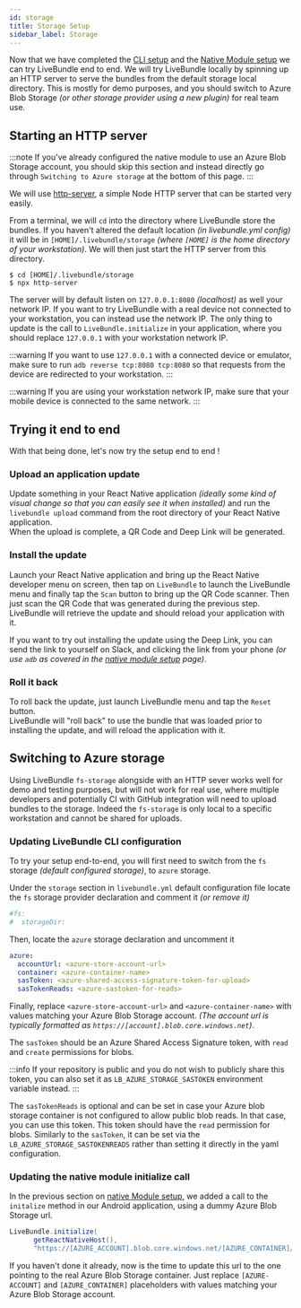 ```yaml
---
id: storage
title: Storage Setup
sidebar_label: Storage
---
```


Now that we have completed the [CLI setup](./cli) and the [Native Module setup](./native-module) we can try LiveBundle end to end. We will try LiveBundle locally by spinning up an HTTP server to serve the bundles from the default storage local directory. This is mostly for demo purposes, and you should switch to Azure Blob Storage _(or other storage provider using a new plugin)_ for real team use.

## Starting an HTTP server

:::note
If you've already configured the native module to use an Azure Blob Storage account, you should  skip this section and instead directly go through `Switching to Azure storage` at the bottom of this page.
:::

We will use [http-server][1], a simple Node HTTP server that can be started very easily.

From a terminal, we will `cd` into the directory where LiveBundle store the bundles. If you haven't altered the default location _(in livebundle.yml config)_ it will be in `[HOME]/.livebundle/storage` _(where `[HOME]` is the home directory of your workstation)_. We will then just start the HTTP server from this directory.

```
$ cd [HOME]/.livebundle/storage
$ npx http-server
```

The server will by default listen on `127.0.0.1:8080` _(localhost)_ as well your network IP. If you want to try LiveBundle with a real device not connected to your workstation, you can instead use the network IP. The only thing to update is the call to `LiveBundle.initialize` in your application, where you should replace `127.0.0.1` with your workstation network IP.

:::warning
If you want to use `127.0.0.1` with a connected device or emulator, make sure to run `adb reverse tcp:8080 tcp:8080` so that requests from the device are redirected to your workstation.
:::

:::warning
If you are using your workstation network IP, make sure that your mobile device is connected to the same network.
:::

## Trying it end to end

With that being done, let's now try the setup end to end !

### Upload an application update

Update something in your React Native application *(ideally some kind of visual change so that you can easily see it when installed)* and run the `livebundle upload` command from the root directory of your React Native application.<br/>
When the upload is complete, a QR Code and Deep Link will be generated.

### Install the update

Launch your React Native application and bring up the React Native developer menu on screen, then tap on `LiveBundle` to launch the LiveBundle menu and finally tap the `Scan` button to bring up the QR Code scanner. Then just scan the QR Code that was generated during the previous step. LiveBundle will retrieve the update and should reload your application with it.

If you want to try out installing the update using the Deep Link, you can send the link to yourself on Slack, and clicking the link from your phone _(or use `adb` as covered in the [native module setup](./native-module.md) page)_.

### Roll it back

To roll back the update, just launch LiveBundle menu and tap the `Reset` button.<br/>
LiveBundle will "roll back" to use the bundle that was loaded prior to installing the update, and will reload the application with it.

## Switching to Azure storage

Using LiveBundle `fs-storage` alongside with an HTTP sever works well for demo and testing purposes, but will not work for real use, where multiple developers and potentially CI with GitHub integration will need to upload bundles to the storage. Indeed the `fs-storage` is only local to a specific workstation and cannot be shared for uploads.

### Updating LiveBundle CLI configuration

To try your setup end-to-end, you will first need to switch from the `fs` storage *(default configured storage)*, to `azure` storage.

Under the `storage` section in `livebundle.yml` default configuration file locate the `fs` storage provider declaration and comment it *(or remove it)*

```yaml
#fs:
#  storageDir:
```

Then, locate the `azure` storage declaration and uncomment it

```yaml
azure:
  accountUrl: <azure-store-account-url>
  container: <azure-container-name>
  sasToken: <azure-shared-access-signature-token-for-upload>
  sasTokenReads: <azure-sastoken-for-reads>
```

Finally, replace `<azure-store-account-url>` and `<azure-container-name>` with values matching your Azure Blob Storage account. *(The account url is typically formatted as `https://[account].blob.core.windows.net`)*.

The `sasToken` should be an Azure Shared Access Signature token, with `read` and `create` permissions for blobs.

:::info
If your repository is public and you do not wish to publicly share this token, you can also set it as `LB_AZURE_STORAGE_SASTOKEN` environment variable instead.
:::

The `sasTokenReads` is optional and can be set in case your Azure blob storage container is not configured to allow public blob reads. In that case, you can use this token. This token should have the `read` permission for blobs. Similarly to the `sasToken`, it can be set via the `LB_AZURE_STORAGE_SASTOKENREADS` rather than setting it directly in the yaml configuration.

### Updating the native module initialize call

In the previous section on [native Module setup](./native-module), we added a call to the `initalize` method in our Android application, using a dummy Azure Blob Storage url.

```java
LiveBundle.initialize(
      getReactNativeHost(),
      "https://[AZURE_ACCOUNT].blob.core.windows.net/[AZURE_CONTAINER]/");
```

If you haven't done it already, now is the time to update this url to the one pointing to the real Azure Blob Storage container. Just replace `[AZURE-ACCOUNT]` and `[AZURE_CONTAINER]` placeholders with values matching your Azure Blob Storage account.

[1]: https://github.com/http-party/http-server

